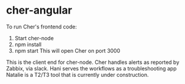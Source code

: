 # cher-angular
To run Cher's frontend code:
1. Start cher-node
2. npm install
3. npm start
This will open Cher on port 3000


This is the client end for cher-node.
Cher handles alerts as reported by Zabbix, via slack.
Hani serves the workflows as a troubleshooting app
Natalie is a T2/T3 tool that is currently under construction.
